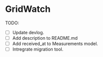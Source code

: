 # GridWatch

TODO:

- [ ] Update devlog.
- [ ] Add description to README.md
- [ ] Add received_at to Measurements model.
- [ ] Intregrate migration tool.
